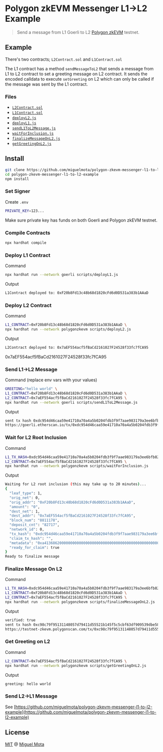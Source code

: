 # Polygon zkEVM Messenger L1->L2 Example

> Send a message from L1 Goerli to L2 [Polygon zkEVM](https://polygon.technology/polygon-zkevm) testnet.

## Example

There's two contracts; `L2Contract.sol` and `L1Contract.sol`

The L1 contract has a method `sendMessageToL2` that sends a message from L1 to L2 contract to set a greeting message on L2 contract.
It sends the encoded calldata to execute `setGreeting` on L2 which can only be called if the message was sent by the L1 contract.

### Files

- [`L2Contract.sol`](./contracts/L2Contract.sol)
- [`L1Contract.sol`](./contracts/L1Contract.sol)
- [`deployL2.js`](./script/deployL2.js)
- [`deployL1.js`](./scripts/deployL1.js)
- [`sendL1ToL2Message.js`](./scripts/sendL1ToL2Message.js)
- [`waitForInclusion.js`](./scripts/waitForInclusion.js)
- [`finalizeMessageOnL2.js`](./scripts/finalizeMessageOnL2.js)
- [`getGreetingOnL2.js`](./scripts/getGreetingOnL2.js)

## Install

```sh
git clone https://github.com/miguelmota/polygon-zkevm-messenger-l1-to-l2-example.git
cd polygon-zkevm-messenger-l1-to-l2-example
npm install
```

### Set Signer

Create `.env`

```sh
PRIVATE_KEY=123...
```

Make sure private key has funds on both Goerli and Polygon zkEVM testnet.

### Compile Contracts

```sh
npx hardhat compile
```

### Deploy L1 Contract

Command

```sh
npx hardhat run --network goerli scripts/deployL1.js
```

Output

```sh
L1Contract deployed to: 0xF20b8Fd13c48b68d1820cFd6d0D531a383b1AAaD
```

### Deploy L2 Contract

Command

```sh
L1_CONTRACT=0xF20b8Fd13c48b68d1820cFd6d0D531a383b1AAaD \
npx hardhat run --network polygonzkevm scripts/deployL2.js
```

Output

```sh
L2Contract deployed to: 0x7aEF554acf5fBaCd2161027F24528f33fc7fCA95
```
0x7aEF554acf5fBaCd2161027F24528f33fc7fCA95

### Send L1->L2 Message

Command (replace env vars with your values)

```sh
GREETING="hello world" \
L1_CONTRACT=0xF20b8Fd13c48b68d1820cFd6d0D531a383b1AAaD \
L2_CONTRACT=0x7aEF554acf5fBaCd2161027F24528f33fc7fCA95 \
npx hardhat run --network goerli scripts/sendL1ToL2Message.js
```

Output

```sh
sent tx hash 0xdc954d46caa59e41710a70a4a5b0204fdb3f9f7aae983179a3ee6bfb82ad19bc
https://goerli.etherscan.io/tx/0xdc954d46caa59e41710a70a4a5b0204fdb3f9f7aae983179a3ee6bfb82ad19bc
```

### Wait for L2 Root Inclusion

Command

```sh
L1_TX_HASH=0xdc954d46caa59e41710a70a4a5b0204fdb3f9f7aae983179a3ee6bfb82ad19bc \
L2_CONTRACT=0x7aEF554acf5fBaCd2161027F24528f33fc7fCA95 \
npx hardhat run --network polygonzkevm scripts/waitForInclusion.js
```

Output

```sh
Waiting for L2 root inclusion (this may take up to 20 minutes)...
{
  "leaf_type": 1,
  "orig_net": 0,
  "orig_addr": "0xF20b8Fd13c48b68d1820cFd6d0D531a383b1AAaD",
  "amount": "0",
  "dest_net": 1,
  "dest_addr": "0x7aEF554acf5fBaCd2161027F24528f33fc7fCA95",
  "block_num": "8811178",
  "deposit_cnt": "82717",
  "network_id": 0,
  "tx_hash": "0xdc954d46caa59e41710a70a4a5b0204fdb3f9f7aae983179a3ee6bfb82ad19bc",
  "claim_tx_hash": "",
  "metadata": "0xa41368620000000000000000000000000000000000000000000000000000000000000020000000000000000000000000000000000000000000000000000000000000000b68656c6c6f20776f726c64000000000000000000000000000000000000000000",
  "ready_for_claim": true
}
Ready to finalize message
```

### Finalize Message On L2

Command

```sh
L1_TX_HASH=0xdc954d46caa59e41710a70a4a5b0204fdb3f9f7aae983179a3ee6bfb82ad19bc \
L1_CONTRACT=0xF20b8Fd13c48b68d1820cFd6d0D531a383b1AAaD \
L2_CONTRACT=0x7aEF554acf5fBaCd2161027F24528f33fc7fCA95 \
npx hardhat run --network polygonzkevm scripts/finalizeMessageOnL2.js
```

Output

```sh
verified: true
sent tx hash 0xc98c79f95131148057d79411d55521b145f5c5cbf63df909539dbe589605ab63
https://testnet-zkevm.polygonscan.com/tx/0xc98c79f95131148057d79411d55521b145f5c5cbf63df909539dbe589605ab63
```

### Get Greeting on L2

Command

```sh
L2_CONTRACT=0x7aEF554acf5fBaCd2161027F24528f33fc7fCA95 \
npx hardhat run --network polygonzkevm scripts/getGreetingOnL2.js
```

Output

```sh
greeting: hello world
```

### Send L2->L1 Message

See [https://github.com/miguelmota/polygon-zkevm-messenger-l1-to-l2-example](https://github.com/miguelmota/polygon-zkevm-messenger-l1-to-l2-example)

## License

[MIT](./LICENSE) @ [Miguel Mota](https://github.com/miguelmota)
